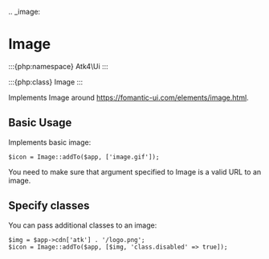 .. _image:

# Image

:::{php:namespace} Atk4\Ui
:::

:::{php:class} Image
:::

Implements Image around https://fomantic-ui.com/elements/image.html.

## Basic Usage

Implements basic image:

```
$icon = Image::addTo($app, ['image.gif']);
```

You need to make sure that argument specified to Image is a valid URL to an image.

## Specify classes

You can pass additional classes to an image:

```
$img = $app->cdn['atk'] . '/logo.png';
$icon = Image::addTo($app, [$img, 'class.disabled' => true]);
```
